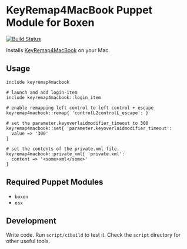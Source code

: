 # KeyRemap4MacBook Puppet Module for Boxen

[![Build Status](https://travis-ci.org/boxen/puppet-keyremap4macbook.png?branch=master)](https://travis-ci.org/boxen/puppet-keyremap4macbook)

Installs [KeyRemap4MacBook](http://pqrs.org/macosx/keyremap4macbook/index.html.en) on your Mac.

## Usage

```puppet
include keyremap4macbook

# launch and add login-item
include keyremap4macbook::login_item

# enable remapping left control to left control + escape
keyremap4macbook::remap{ 'controlL2controlL_escape': }

# set the parameter.keyoverlaidmodifier_timeout to 300
keyremap4macbook::set{ 'parameter.keyoverlaidmodifier_timeout':
  value => '300'
}

# set the contents of the private.xml file.
keyremap4macbook::private_xml{ 'private.xml':
  content => '<some>xml</some>'
}
```

## Required Puppet Modules

* `boxen`
* `osx`

## Development

Write code. Run `script/cibuild` to test it. Check the `script`
directory for other useful tools.
